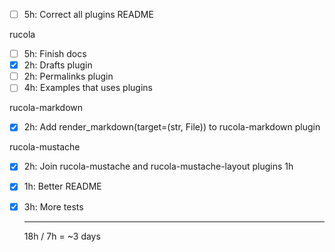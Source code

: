 - [ ] 5h: Correct all plugins README

rucola

- [ ] 5h: Finish docs
- [x] 2h: Drafts plugin
- [ ] 2h: Permalinks plugin
- [ ] 4h: Examples that uses plugins

rucola-markdown

- [x] 2h: Add render_markdown(target=(str, File)) to rucola-markdown plugin

rucola-mustache

- [x] 2h: Join rucola-mustache and rucola-mustache-layout plugins 1h
- [x] 1h: Better README
- [x] 3h: More tests

    ---

    18h / 7h = ~3 days